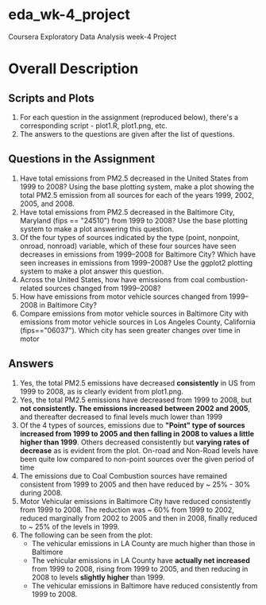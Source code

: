 # eda_wk-4_project
Coursera Exploratory Data Analysis week-4 Project
# Overall Description
## Scripts and Plots
   1. For each question in the assignment (reproduced below), there's a corresponding script - plot1.R, plot1.png, etc.
   2. The answers to the questions are given after the list of questions.
## Questions in the Assignment
1.	Have total emissions from PM2.5 decreased in the United States from 1999 to 2008? Using the base plotting system, make a plot showing the total PM2.5 emission from all sources for each of the years 1999, 2002, 2005, and 2008.
2.	Have total emissions from PM2.5 decreased in the Baltimore City, Maryland (fips == "24510") from 1999 to 2008? Use the base plotting system to make a plot answering this question.
3.	Of the four types of sources indicated by the type (point, nonpoint, onroad, nonroad) variable, which of these four sources have seen decreases in emissions from 1999–2008 for Baltimore City? Which have seen increases in emissions from 1999–2008? Use the ggplot2 plotting system to make a plot answer this question.
4.	Across the United States, how have emissions from coal combustion-related sources changed from 1999–2008?
5.	How have emissions from motor vehicle sources changed from 1999–2008 in Baltimore City?
6.	Compare emissions from motor vehicle sources in Baltimore City with emissions from motor vehicle sources in Los Angeles County, California (fips=="06037"). Which city has seen greater changes over time in motor
## Answers 
1.  Yes, the total PM2.5 emissions have decreased **consistently** in US from 1999 to 2008, as is clearly evident from plot1.png.
2.  Yes, the total PM2.5 emissions have decreased from 1999 to 2008, but **not consistently. The emissions increased between 2002 and 2005**, and thereafter decreased to final levels much lower than 1999
3. Of the 4 types of sources, emissions due to **"Point" type of sources increased from 1999 to 2005 and then falling in 2008 to values a little higher than 1999**. Others decreased consistently but **varying rates of decrease** as is evident from the plot. On-road and Non-Road levels have been quite low compared to non-point sources over the given period of time
4. The emissions due to Coal Combustion sources have remained consistent from 1999 to 2005 and then have reduced by ~ 25% - 30% during 2008.
5. Motor Vehicular emissions in Baltimore City have reduced consistently from 1999 to 2008. The reduction was ~ 60% from 1999 to 2002, reduced marginally from 2002 to 2005 and then in 2008, finally reduced to ~ 25% of the levels in 1999. 
6. The following can be seen from the plot:
   * The vehicular emissions in LA County are much higher than those in Baltimore
   * The vehicular emissions in LA County have **actually net increased** from 1999 to 2008, rising from 1999 to 2005, and then reducing in 2008 to levels **slightly higher** than 1999. 
   * The vehicular emissions in Baltimore have reduced consistently from 1999 to 2008. 
